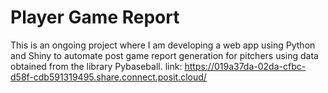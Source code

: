 # Player Game Report
This is an ongoing project where I am developing a web app using Python and Shiny to automate post game report generation for pitchers using data obtained from the library Pybaseball.
link: https://019a37da-02da-cfbc-d58f-cdb591319495.share.connect.posit.cloud/
